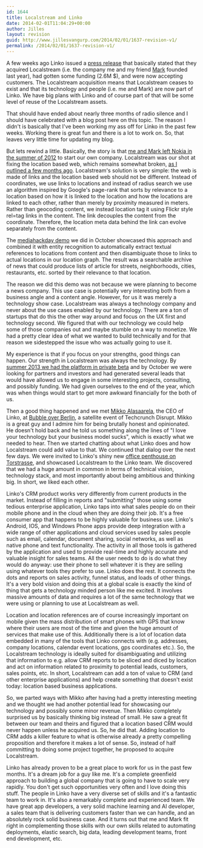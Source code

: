 ```yaml
---
id: 1644
title: Localstream and Linko
date: 2014-02-01T11:04:29+00:00
author: Jilles
layout: revision
guid: http://www.jillesvangurp.com/2014/02/01/1637-revision-v1/
permalink: /2014/02/01/1637-revision-v1/
---
```

A few weeks ago Linko issued a <a href="http://blog.linko.io/post/73308555957/linko-grows-localstream-acquisition">press release</a> that basically stated that they acquired Localstream (i.e. the company me and my friend <a href="https://twitter.com/markmacmahon">Mark</a> founded last year), had gotten some funding (2.6M $), and were now accepting customers. The Localstream acquisition means that Localstream ceases to exist and that its technology and people (i.e. me and Mark) are now part of Linko. We have big plans with Linko and of course part of that will be some level of reuse of the Localstream assets.  

That should have ended about nearly three months of radio silence and I should have celebrated with a blog post here on this topic. The reason I didn't is basically that I've been working my ass off for Linko in the past few weeks. Working there is great fun and there is a lot to work on. So, that leaves very little time for updating my blog.

But lets rewind a little. Basically, the story is that <a href="http://www.jillesvangurp.com/2012/12/01/localstream/">me and Mark left Nokia in the summer of 2012</a> to start our own company. Localstream was our shot at fixing the location based web, which remains somewhat broken, <a href="http://www.jillesvangurp.com/2013/10/07/de-globalization-or-why-local-matters/">as I outlined a few months ago</a>. Localstream's solution is very simple: the web is made of links and the location based web should not be different. Instead of coordinates, we use links to locations and instead of radius search we use an algorithm inspired by Google's page-rank that sorts by relevance to a location based on how it is linked to the location and how the locations are linked to each other, rather than merely by proximity measured in meters. Rather than geocoding content, we instead location tag it using Flickr style rel=tag links in the content. The link decouples the content from the coordinate. Therefore, the location meta data behind the link can evolve separately from the content. 

The <a href="http://localstream.tumblr.com/post/63311958222/localstream-at-mediahackday">mediahackday demo</a> we did in October showcased this approach and combined it with entity recognition to automatically extract textual references to locations from content and then disambiguate those to links to actual locations in our location graph. The result was a searchable archive of news that could produce lists of article for streets, neighborhoods, cities, restaurants, etc. sorted by their relevance to that location.

The reason we did this demo was not because we were planning to become a news company. This use case is potentially very interesting both from a business angle and a content angle. However, for us it was merely a technology show case. Localstream was always a technology company and never about the use cases enabled by our technology. There are a ton of startups that do this the other way around and focus on the UX first and technology second. We figured that with our technology we could help some of those companies out and maybe stumble on a way to monetize. We had a pretty clear idea of what we wanted to build technically and for that reason we sidestepped the issue who was actually going to use it.

My experience is that if you focus on your strengths, good things can happen. Our strength in Localstream was always the technology. By <a href="http://www.jillesvangurp.com/2013/06/15/localstream-demo-at-wherecamp/">summer 2013 we had the platform in private beta</a> and by October we were looking for partners and investors and had generated several leads that would have allowed us to engage in some interesting projects, consulting, and possibly funding. We had given ourselves to the end of the year, which was when things would start to get more awkward financially for the both of us.

Then a good thing happened and we met <a href="https://twitter.com/alasaarela">Mikko Alasaarela</a>, the CEO of Linko, at <a href="http://bubbleover.splashthat.com/">Bubble over Berlin</a>, a satellite event of Techcrunch Disrupt. Mikko is a great guy and I admire him for being brutally honest and opinionated. He doesn't hold back and he told us something along the lines of "I love your technology but your business model sucks", which is exactly what we needed to hear. Then we started chatting about what Linko does and how Localstream could add value to that. We continued that dialog over the next few days. We were invited to Linko's shiny new <a href="https://foursquare.com/v/linko-penthouse-berlin/523c6aa211d2c494c0fa18bf">office penthouse on Torstrasse</a>, and showcased Localstream to the Linko team. We discovered that we had a huge amount in common in terms of technical vision, technology stack, and most importantly about being ambitious and thinking big. In short, we liked each other. 

Linko's CRM product works very differently from current products in the market. Instead of filling in reports and "submitting" those using some tedious enterprise application, Linko taps into what sales people do on their mobile phone and in the cloud when they are doing their job. It's a free consumer app that happens to be highly valuable for business use. Linko's Android, IOS, and Windows Phone apps provide deep integration with a wide range of other applications and cloud services used by sales people such as email, calendar, document sharing, social networks, as well as native phone and text functionality. The activity in all those tools is gathered by the application and used to  provide real-time and highly accurate and valuable insight for sales teams. All the user needs to do is do what they would do anyway: use their phone to sell whatever it is they are selling using whatever tools they prefer to use. Linko does the rest. It connects the dots and reports on sales activity, funnel status, and loads of other things. It's a very bold vision and doing this at a global scale is exactly the kind of thing that gets a technology minded person like me excited. It involves massive amounts of data and requires a lot of the same technology that we were using or planning to use at Localstream as well.

Location and location references are of course increasingly important on mobile given the mass distribution of smart phones with GPS that know where their users are most of the time and given the huge amount of services that make use of this. Additionally there is a lot of location data embedded in many of the tools that Linko connects with (e.g. addresses, company locations, calendar event locations, gps coordinates etc.). So, the Localstream technology is ideally suited for disambiguating and utilizing that information to e.g. allow CRM reports to be sliced and diced by location and act on information related to proximity to potential leads, customers, sales points, etc. In short, Localstream can add a ton of value to CRM (and other enterprise applications) and help create something that doesn't exist today: location based business applications.

So, we parted ways with Mikko after having had a pretty interesting meeting and we thought we had another potential lead for showcasing our technology and possibly some minor revenue. Then Mikko completely surprised us by basically thinking big instead of small. He saw a great fit between our team and theirs and figured that a location based CRM would never happen unless he acquired us. So, he did that. Adding location to CRM adds  a killer feature to what is otherwise already a pretty compelling proposition and therefore it makes a lot of sense. So, instead of half committing to doing some project together, he proposed to acquire Localstream.

Linko has already proven to be a great place to work for us in the past few months. It's a dream job for a guy like me. It's a complete greenfield approach to building a global company that is going to have to scale very rapidly. You don't get such opportunities very often and I love doing this stuff. The people in Linko have a very diverse set of skills and it's a fantastic team to work in. It's also a remarkably complete and experienced team. We have great app developers, a very solid machine learning and AI developer, a sales team that is delivering customers faster than we can handle, and an absolutely rock solid business case. And it turns out that me and Mark fit right in complementing those skills with our own skills related to automating deployments, elastic search, big data, leading development teams, front end development, etc.
